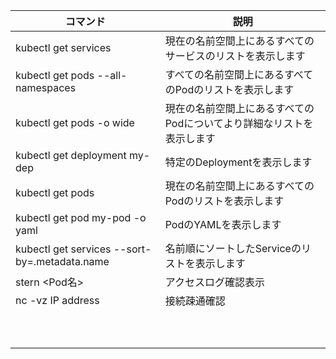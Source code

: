 |  コマンド  |  説明  |
| ---- | ---- |
| kubectl get services | 現在の名前空間上にあるすべてのサービスのリストを表示します|
| kubectl get pods --all-namespaces | すべての名前空間上にあるすべてのPodのリストを表示します|
| kubectl get pods -o wide | 現在の名前空間上にあるすべてのPodについてより詳細なリストを表示します|
| kubectl get deployment my-dep | 特定のDeploymentを表示します|
| kubectl get pods | 現在の名前空間上にあるすべてのPodのリストを表示します|
| kubectl get pod my-pod -o yaml| PodのYAMLを表示します
| kubectl get services --sort-by=.metadata.name | 名前順にソートしたServiceのリストを表示します |
| stern <Pod名> | アクセスログ確認表示 |
| nc -vz IP address | 接続疎通確認 |
|  |  |
|  |  |
|  |  |
|  |  |
|  |  |
|  |  |
|  |  |
|  |  |
|  |  |
|  |  |
